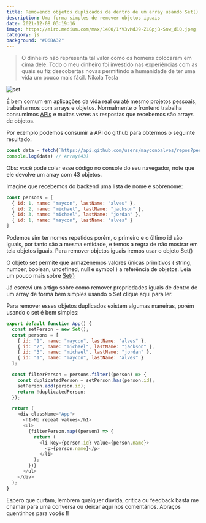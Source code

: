 ```yaml
---
title: Removendo objetos duplicados de dentro de um array usando Set()
description: Uma forma simples de remover objetos iguais
date: 2021-12-08 03:19:16
image: https://miro.medium.com/max/1400/1*V3vMdJ9-ZLGpjB-Snw_d1Q.jpeg
category: js
background: "#D6BA32"
---
```


> O dinheiro não representa tal valor como os homens colocaram em cima dele. Todo o meu dinheiro foi investido nas experiências com as quais eu fiz descobertas novas permitindo a humanidade de ter uma vida um pouco mais fácil. Nikola Tesla

![set](https://miro.medium.com/max/1400/1*V3vMdJ9-ZLGpjB-Snw_d1Q.jpeg)

É bem comum em aplicações da vida real ou até mesmo projetos pessoais, trabalharmos com arrays e objetos. Normalmente o frontend trabalha consumimos [APIs](https://www.redhat.com/pt-br/topics/api/what-are-application-programming-interfaces) e muitas vezes as respostas que recebemos são arrays de objetos.

Por exemplo podemos consumir a API do github para obtermos o seguinte resultado:

```javascript
const data = fetch(`https://api.github.com/users/mayconbalves/repos?per_page=50`).then(res => res.json()).then(resp => resp)
console.log(data) // Array(43)
```

Obs: você pode colar esse código no console do seu navegador, note que ele devolve um array com 43 objetos.

Imagine que recebemos do backend uma lista de nome e sobrenome:

```javascript
const persons = [
  { id: 1, name: "maycon", lastName: "alves" },
  { id: 2, name: "michael", lastName: "jackson" },
  { id: 3, name: "michael", lastName: "jordan" },
  { id: 1, name: "maycon", lastName: "alves" }
]
```

Podemos sim ter nomes repetidos porém, o primeiro e o último id são iguais, por tanto são a mesma entidade, e temos a regra de não mostrar em tela objetos iguais. Para remover objetos iguais iremos usar o objeto Set()

O objeto set permite que armazenemos valores únicas primitivos ( string, number, boolean, undefined, null e symbol ) a referência de objetos. Leia um pouco mais sobre [Set()](https://developer.mozilla.org/pt-BR/docs/Web/JavaScript/Reference/Global_Objects/Set)

Já escrevi um artigo sobre como remover propriedades iguais de dentro de um array de forma bem simples usando o Set clique aqui para ler.

Para remover esses objetos duplicados existem algumas maneiras, porém usando o set é bem simples:

```javascript
export default function App() {
  const setPerson = new Set();
  const persons = [
    { id: "1", name: "maycon", lastName: "alves" },
    { id: "2", name: "michael", lastName: "jackson" },
    { id: "3", name: "michael", lastName: "jordan" },
    { id: "1", name: "maycon", lastName: "alves" }
  ];

  const filterPerson = persons.filter((person) => {
    const duplicatedPerson = setPerson.has(person.id);
    setPerson.add(person.id);
    return !duplicatedPerson;
  });

  return (
    <div className="App">
      <h1>No repeat values</h1>
      <ul>
        {filterPerson.map((person) => {
          return (
            <li key={person.id} value={person.name}>
              <p>{person.name}</p>
            </li>
          );
        })}
      </ul>
    </div>
  );
}
```

Espero que curtam, lembrem qualquer dúvida, critica ou feedback basta me chamar para uma conversa ou deixar aqui nos comentários. Abraços quentinhos para vocês !!
